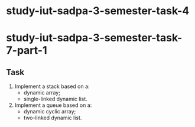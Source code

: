 # study-iut-sadpa-3-semester-task-4
# study-iut-sadpa-3-semester-task-7-part-1

## Task
1. Implement a stack based on a:
   - dynamic array;
   - single-linked dynamic list.
2. Implement a queue based on a:
   - dynamic cyclic array;
   - two-linked dynamic list.
